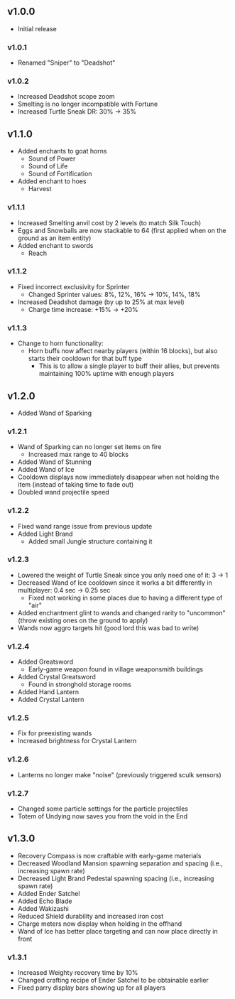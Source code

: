 ## v1.0.0
- Initial release

### v1.0.1
- Renamed "Sniper" to "Deadshot"

### v1.0.2
- Increased Deadshot scope zoom
- Smelting is no longer incompatible with Fortune
- Increased Turtle Sneak DR: 30% -> 35%

## v1.1.0
- Added enchants to goat horns
    - Sound of Power
    - Sound of Life
    - Sound of Fortification
- Added enchant to hoes
    - Harvest

### v1.1.1
- Increased Smelting anvil cost by 2 levels (to match Silk Touch)
- Eggs and Snowballs are now stackable to 64 (first applied when on the ground as an item entity)
- Added enchant to swords
    - Reach

### v1.1.2
- Fixed incorrect exclusivity for Sprinter
    - Changed Sprinter values: 8%, 12%, 16% -> 10%, 14%, 18%
- Increased Deadshot damage (by up to 25% at max level)
    - Charge time increase: +15% -> +20%

### v1.1.3
- Change to horn functionality:
    - Horn buffs now affect nearby players (within 16 blocks), but also starts their cooldown for that buff type
        - This is to allow a single player to buff their allies, but prevents maintaining 100% uptime with enough players

## v1.2.0
- Added Wand of Sparking

### v1.2.1
- Wand of Sparking can no longer set items on fire
    - Increased max range to 40 blocks
- Added Wand of Stunning
- Added Wand of Ice
- Cooldown displays now immediately disappear when not holding the item (instead of taking time to fade out)
- Doubled wand projectile speed

### v1.2.2
- Fixed wand range issue from previous update
- Added Light Brand
    - Added small Jungle structure containing it

### v1.2.3
- Lowered the weight of Turtle Sneak since you only need one of it: 3 -> 1
- Decreased Wand of Ice cooldown since it works a bit differently in multiplayer: 0.4 sec -> 0.25 sec
    - Fixed not working in some places due to having a different type of "air"
- Added enchantment glint to wands and changed rarity to "uncommon" (throw existing ones on the ground to apply)
- Wands now aggro targets hit (good lord this was bad to write)

### v1.2.4
- Added Greatsword
    - Early-game weapon found in village weaponsmith buildings
- Added Crystal Greatsword
    - Found in stronghold storage rooms
- Added Hand Lantern
- Added Crystal Lantern

### v1.2.5
- Fix for preexisting wands
- Increased brightness for Crystal Lantern

### v1.2.6
- Lanterns no longer make "noise" (previously triggered sculk sensors)

### v1.2.7
- Changed some particle settings for the particle projectiles
- Totem of Undying now saves you from the void in the End

## v1.3.0
- Recovery Compass is now craftable with early-game materials
- Decreased Woodland Mansion spawning separation and spacing (i.e., increasing spawn rate)
- Decreased Light Brand Pedestal spawning spacing (i.e., increasing spawn rate)
- Added Ender Satchel
- Added Echo Blade
- Added Wakizashi
- Reduced Shield durability and increased iron cost
- Charge meters now display when holding in the offhand
- Wand of Ice has better place targeting and can now place directly in front

### v1.3.1
- Increased Weighty recovery time by 10%
- Changed crafting recipe of Ender Satchel to be obtainable earlier
- Fixed parry display bars showing up for all players